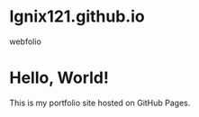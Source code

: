 # Ignix121.github.io
webfolio
<!DOCTYPE html>
<html>
<head>
  <meta charset="utf-8">
  <title>Ignix121 — Portfolio</title>
</head>
<body>
  <h1>Hello, World!</h1>
  <p>This is my portfolio site hosted on GitHub Pages.</p>
</body>
</html>
